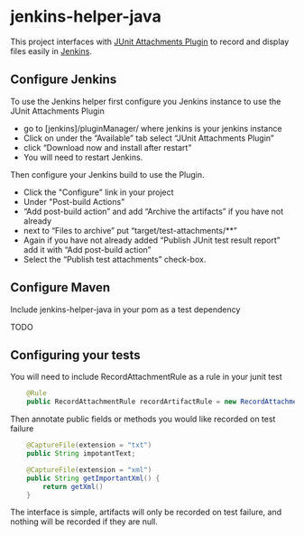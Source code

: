 jenkins-helper-java
===================

This project interfaces with [JUnit Attachments Plugin](https://wiki.jenkins-ci.org/display/JENKINS/JUnit+Attachments+Plugin) to record and display files easily in [Jenkins](jenkins-ci.org). 

Configure Jenkins
-----------------

To use the Jenkins helper first configure you Jenkins instance to use the JUnit Attachments Plugin

 * go to [jenkins]/pluginManager/ where jenkins is your jenkins instance
 * Click on under the “Available” tab select “JUnit Attachments Plugin”
 * click “Download now and install after restart”
 * You will need to restart Jenkins.

Then configure your Jenkins build to use the Plugin.

 * Click the "Configure" link in your project
 * Under "Post-build Actions"
 * “Add post-build action” and add  “Archive the artifacts” if you have not already
 * next to “Files to archive” put “target/test-attachments/**”
 * Again if you have not already added “Publish JUnit test result report” add it with “Add post-build action”
 * Select the “Publish test attachments” check-box.

Configure Maven
---------------

Include jenkins-helper-java in your pom as a test dependency

TODO

Configuring your tests
----------------------

You will need to include RecordAttachmentRule as a rule in your junit test

```java
    @Rule
    public RecordAttachmentRule recordArtifactRule = new RecordAttachmentRule(this);
```

Then annotate public fields or methods you would like recorded on test failure
```java
    @CaptureFile(extension = "txt")
    public String impotantText;

    @CaptureFile(extension = "xml")
    public String getImportantXml() {
        return getXml()
    }
```

The interface is simple, artifacts will only be recorded on test failure, and nothing will be recorded if they are null.